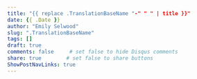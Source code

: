 ```yaml
---
title: "{{ replace .TranslationBaseName "-" " " | title }}"
date: {{ .Date }}
author: "Emily Selwood"
slug: ".TranslationBaseName"
tags: []
draft: true
comments: false     # set false to hide Disqus comments
share: true        # set false to share buttons
ShowPostNavLinks: true
---
```


